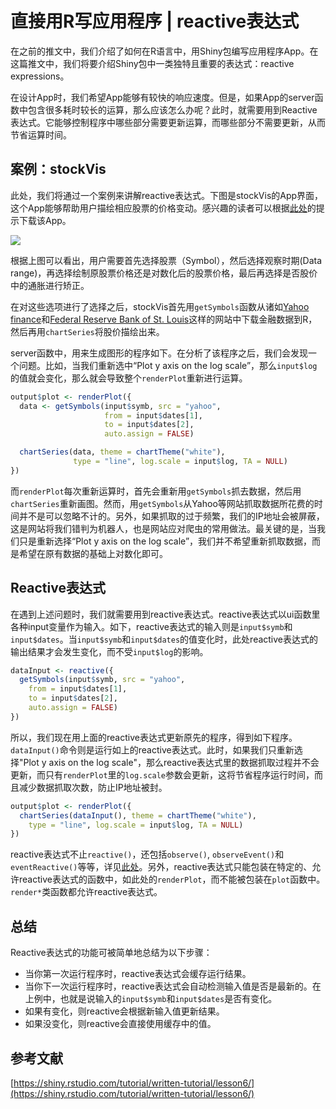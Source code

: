 # 直接用R写应用程序 | reactive表达式

在之前的推文中，我们介绍了如何在R语言中，用Shiny包编写应用程序App。在这篇推文中，我们将要介绍Shiny包中一类独特且重要的表达式：reactive expressions。

在设计App时，我们希望App能够有较快的响应速度。但是，如果App的server函数中包含很多耗时较长的运算，那么应该怎么办呢？此时，就需要用到Reactive表达式。它能够控制程序中哪些部分需要更新运算，而哪些部分不需要更新，从而节省运算时间。

## 案例：stockVis

此处，我们将通过一个案例来讲解reactive表达式。下图是stockVis的App界面，这个App能够帮助用户描绘相应股票的价格变动。感兴趣的读者可以根据[此处](https://shiny.rstudio.com/tutorial/written-tutorial/lesson6/)的提示下载该App。

![](img/2图1.png)

根据上图可以看出，用户需要首先选择股票（Symbol），然后选择观察时期(Data range)，再选择绘制原股票价格还是对数化后的股票价格，最后再选择是否股价中的通胀进行矫正。

在对这些选项进行了选择之后，stockVis首先用`getSymbols`函数从诸如[Yahoo finance](https://consent.yahoo.com/v2/collectConsent?sessionId=3_cc-session_b4231433-d1e7-4b31-8341-a7d413ea7922)和[Federal Reserve Bank of St. Louis](https://fred.stlouisfed.org)这样的网站中下载金融数据到R，然后再用`chartSeries`将股价描绘出来。

server函数中，用来生成图形的程序如下。在分析了该程序之后，我们会发现一个问题。比如，当我们重新选中“Plot y axis on the log scale”，那么`input$log`的值就会变化，那么就会导致整个`renderPlot`重新进行运算。

```r
output$plot <- renderPlot({
  data <- getSymbols(input$symb, src = "yahoo",
                     from = input$dates[1],
                     to = input$dates[2],
                     auto.assign = FALSE)

  chartSeries(data, theme = chartTheme("white"),
              type = "line", log.scale = input$log, TA = NULL)
})
```

而`renderPlot`每次重新运算时，首先会重新用`getSymbols`抓去数据，然后用`chartSeries`重新画图。然而，用`getSymbols`从Yahoo等网站抓取数据所花费的时间并不是可以忽略不计的。另外，如果抓取的过于频繁，我们的IP地址会被屏蔽，这是网站将我们错判为机器人，也是网站应对爬虫的常用做法。最关键的是，当我们只是重新选择“Plot y axis on the log scale”，我们并不希望重新抓取数据，而是希望在原有数据的基础上对数化即可。


## Reactive表达式

在遇到上述问题时，我们就需要用到reactive表达式。reactive表达式以ui函数里各种input变量作为输入。如下，reactive表达式的输入则是`input$symb`和`input$dates`。当`input$symb`和`input$dates`的值变化时，此处reactive表达式的输出结果才会发生变化，而不受`input$log`的影响。

```r
dataInput <- reactive({
  getSymbols(input$symb, src = "yahoo",
    from = input$dates[1],
    to = input$dates[2],
    auto.assign = FALSE)
})
```

所以，我们现在用上面的reactive表达式更新原先的程序，得到如下程序。`dataInput()`命令则是运行如上的reactive表达式。此时，如果我们只重新选择"Plot y axis on the log scale"，那么reactive表达式里的数据抓取过程并不会更新，而只有`renderPlot`里的`log.scale`参数会更新，这将节省程序运行时间，而且减少数据抓取次数，防止IP地址被封。

```r
output$plot <- renderPlot({    
  chartSeries(dataInput(), theme = chartTheme("white"),
    type = "line", log.scale = input$log, TA = NULL)
})
```


reactive表达式不止`reactive()`，还包括`observe()`, `observeEvent()`和`eventReactive()`等等，详见[此处](https://shiny.rstudio.com/reference/shiny/1.6.0/)。另外，reactive表达式只能包装在特定的、允许reactive表达式的函数中，如此处的`renderPlot`，而不能被包装在`plot`函数中。`render*`类函数都允许reactive表达式。

## 总结

Reactive表达式的功能可被简单地总结为以下步骤：

- 当你第一次运行程序时，reactive表达式会缓存运行结果。
- 当你下一次运行程序时，reactive表达式会自动检测输入值是否是最新的。在上例中，也就是说输入的`input$symb`和`input$dates`是否有变化。
- 如果有变化，则reactive会根据新输入值更新结果。
- 如果没变化，则reactive会直接使用缓存中的值。

## 参考文献

[https://shiny.rstudio.com/tutorial/written-tutorial/lesson6/](https://shiny.rstudio.com/tutorial/written-tutorial/lesson6/)

